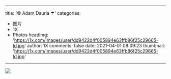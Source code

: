 
---
title: '© Adam Dauria ☂'
categories: 
 - 图片
 - 1X
 - Photos
headimg: 'https://1x.com/images/user/dd9422d4f005894e63ffb86f25c29665-ld.jpg'
author: 1X
comments: false
date: 2021-04-01 08:09:23
thumbnail: 'https://1x.com/images/user/dd9422d4f005894e63ffb86f25c29665-ld.jpg'
---

<div>   
<img src="https://1x.com/images/user/dd9422d4f005894e63ffb86f25c29665-ld.jpg" referrerpolicy="no-referrer">  
</div>
            